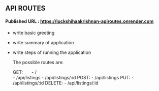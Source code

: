 ## API ROUTES

#### Published URL : https://luckshihaakrishnan-apiroutes.onrender.com



- write basic greeting
- write summary of application
- write steps of running the application

  The possible routes are:

  GET:
  &nbsp; &nbsp; &nbsp; - /  <br/>
      - /api/listings
      - /api/listings/:id 
  POST:
      - /api/listings
  PUT:
      - /api/listings/:id 
  DELETE:
      - /api/listings/:id 
